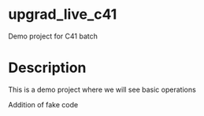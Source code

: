 # upgrad_live_c41
Demo project for C41 batch

# Description
This is a demo project where we will see basic operations

Addition of fake code

